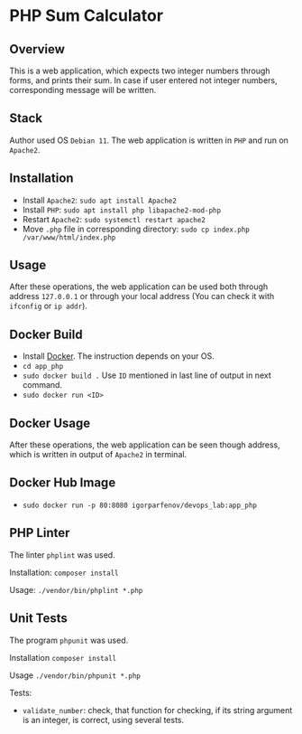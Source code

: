 # PHP Sum Calculator

## Overview

This is a web application, which expects two integer numbers through forms,
and prints their sum. In case if user entered not integer numbers, corresponding
message will be written.

## Stack

Author used OS `Debian 11`. The web application is written in `PHP` and run on `Apache2`.

## Installation

* Install `Apache2`: `sudo apt install Apache2`
* Install `PHP`: `sudo apt install php libapache2-mod-php`
* Restart `Apache2`: `sudo systemctl restart apache2`
* Move `.php` file in corresponding directory: `sudo cp index.php /var/www/html/index.php`

## Usage

After these operations, the web application can be used both through address `127.0.0.1`
or through your local address (You can check it with `ifconfig` or `ip addr`).

## Docker Build

* Install [Docker](https://docs.docker.com/). The instruction depends on your OS.
* `cd app_php`
* `sudo docker build .` Use `ID` mentioned in last line of output in next command.
* `sudo docker run <ID>`

## Docker Usage

After these operations, the web application can be seen though address, which is
written in output of `Apache2` in terminal.

## Docker Hub Image

* `sudo docker run -p 80:8080 igorparfenov/devops_lab:app_php`

## PHP Linter

The linter `phplint` was used.

Installation: `composer install`

Usage: `./vendor/bin/phplint *.php`

## Unit Tests

The program `phpunit` was used.

Installation `composer install`

Usage `./vendor/bin/phpunit *.php`

Tests:

* `validate_number`: check, that function for checking, if its string argument is
an integer, is correct, using several tests.
